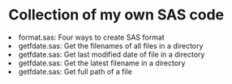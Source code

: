 # Collection of my own SAS code
<li>format.sas: Four ways to create SAS format</li>
<li>getfdate.sas: Get the filenames of all files in a directory</li>
<li>getfdate.sas: Get last modified date of file in a directory</li>
<li>getfdate.sas: Get the latest filename in a directory</li>
<li>getfdate.sas: Get full path of a file</li>